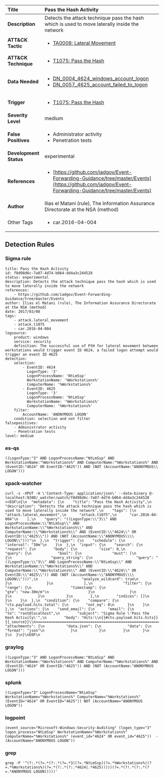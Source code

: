 | Title                    | Pass the Hash Activity       |
|:-------------------------|:------------------|
| **Description**          | Detects the attack technique pass the hash which is used to move laterally inside the network |
| **ATT&amp;CK Tactic**    |  <ul><li>[TA0008: Lateral Movement](https://attack.mitre.org/tactics/TA0008)</li></ul>  |
| **ATT&amp;CK Technique** | <ul><li>[T1075: Pass the Hash](https://attack.mitre.org/techniques/T1075)</li></ul>  |
| **Data Needed**          | <ul><li>[DN_0004_4624_windows_account_logon](../Data_Needed/DN_0004_4624_windows_account_logon.md)</li><li>[DN_0057_4625_account_failed_to_logon](../Data_Needed/DN_0057_4625_account_failed_to_logon.md)</li></ul>  |
| **Trigger**              | <ul><li>[T1075: Pass the Hash](../Triggers/T1075.md)</li></ul>  |
| **Severity Level**       | medium |
| **False Positives**      | <ul><li>Administrator activity</li><li>Penetration tests</li></ul>  |
| **Development Status**   | experimental |
| **References**           | <ul><li>[https://github.com/iadgov/Event-Forwarding-Guidance/tree/master/Events](https://github.com/iadgov/Event-Forwarding-Guidance/tree/master/Events)</li></ul>  |
| **Author**               | Ilias el Matani (rule), The Information Assurance Directorate at the NSA (method) |
| Other Tags           | <ul><li>car.2016-04-004</li></ul> | 

## Detection Rules

### Sigma rule

```
title: Pass the Hash Activity
id: f8d98d6c-7a07-4d74-b064-dd4a3c244528
status: experimental
description: Detects the attack technique pass the hash which is used to move laterally inside the network
references:
    - https://github.com/iadgov/Event-Forwarding-Guidance/tree/master/Events
author: Ilias el Matani (rule), The Information Assurance Directorate at the NSA (method)
date: 2017/03/08
tags:
    - attack.lateral_movement
    - attack.t1075
    - car.2016-04-004
logsource:
    product: windows
    service: security
    definition: The successful use of PtH for lateral movement between workstations would trigger event ID 4624, a failed logon attempt would trigger an event ID 4625
detection:
    selection:
        - EventID: 4624
          LogonType: '3'
          LogonProcessName: 'NtLmSsp'
          WorkstationName: '%Workstations%'
          ComputerName: '%Workstations%'
        - EventID: 4625
          LogonType: '3'
          LogonProcessName: 'NtLmSsp'
          WorkstationName: '%Workstations%'
          ComputerName: '%Workstations%'
    filter:
        AccountName: 'ANONYMOUS LOGON'
    condition: selection and not filter
falsepositives:
    - Administrator activity
    - Penetration tests
level: medium

```





### es-qs
    
```
((LogonType:"3" AND LogonProcessName:"NtLmSsp" AND WorkstationName:"%Workstations%" AND ComputerName:"%Workstations%" AND (EventID:"4624" OR EventID:"4625")) AND (NOT (AccountName:"ANONYMOUS\\ LOGON")))
```


### xpack-watcher
    
```
curl -s -XPUT -H \'Content-Type: application/json\' --data-binary @- localhost:9200/_watcher/watch/f8d98d6c-7a07-4d74-b064-dd4a3c244528 <<EOF\n{\n  "metadata": {\n    "title": "Pass the Hash Activity",\n    "description": "Detects the attack technique pass the hash which is used to move laterally inside the network",\n    "tags": [\n      "attack.lateral_movement",\n      "attack.t1075",\n      "car.2016-04-004"\n    ],\n    "query": "((LogonType:\\"3\\" AND LogonProcessName:\\"NtLmSsp\\" AND WorkstationName:\\"%Workstations%\\" AND ComputerName:\\"%Workstations%\\" AND (EventID:\\"4624\\" OR EventID:\\"4625\\")) AND (NOT (AccountName:\\"ANONYMOUS\\\\ LOGON\\")))"\n  },\n  "trigger": {\n    "schedule": {\n      "interval": "30m"\n    }\n  },\n  "input": {\n    "search": {\n      "request": {\n        "body": {\n          "size": 0,\n          "query": {\n            "bool": {\n              "must": [\n                {\n                  "query_string": {\n                    "query": "((LogonType:\\"3\\" AND LogonProcessName:\\"NtLmSsp\\" AND WorkstationName:\\"%Workstations%\\" AND ComputerName:\\"%Workstations%\\" AND (EventID:\\"4624\\" OR EventID:\\"4625\\")) AND (NOT (AccountName:\\"ANONYMOUS\\\\ LOGON\\")))",\n                    "analyze_wildcard": true\n                  }\n                }\n              ],\n              "filter": {\n                "range": {\n                  "timestamp": {\n                    "gte": "now-30m/m"\n                  }\n                }\n              }\n            }\n          }\n        },\n        "indices": []\n      }\n    }\n  },\n  "condition": {\n    "compare": {\n      "ctx.payload.hits.total": {\n        "not_eq": 0\n      }\n    }\n  },\n  "actions": {\n    "send_email": {\n      "email": {\n        "to": "root@localhost",\n        "subject": "Sigma Rule \'Pass the Hash Activity\'",\n        "body": "Hits:\\n{{#ctx.payload.hits.hits}}{{_source}}\\n================================================================================\\n{{/ctx.payload.hits.hits}}",\n        "attachments": {\n          "data.json": {\n            "data": {\n              "format": "json"\n            }\n          }\n        }\n      }\n    }\n  }\n}\nEOF\n
```


### graylog
    
```
((LogonType:"3" AND LogonProcessName:"NtLmSsp" AND WorkstationName:"%Workstations%" AND ComputerName:"%Workstations%" AND (EventID:"4624" OR EventID:"4625")) AND (NOT (AccountName:"ANONYMOUS LOGON")))
```


### splunk
    
```
((LogonType="3" LogonProcessName="NtLmSsp" WorkstationName="%Workstations%" ComputerName="%Workstations%" (EventID="4624" OR EventID="4625")) NOT (AccountName="ANONYMOUS LOGON"))
```


### logpoint
    
```
(event_source="Microsoft-Windows-Security-Auditing" (logon_type="3" logon_process="NtLmSsp" WorkstationName="%Workstations%" ComputerName="%Workstations%" (event_id="4624" OR event_id="4625"))  -(AccountName="ANONYMOUS LOGON"))
```


### grep
    
```
grep -P '^(?:.*(?=.*(?:.*(?=.*3)(?=.*NtLmSsp)(?=.*%Workstations%)(?=.*%Workstations%)(?=.*(?:.*(?:.*4624|.*4625)))))(?=.*(?!.*(?:.*(?=.*ANONYMOUS LOGON)))))'
```




